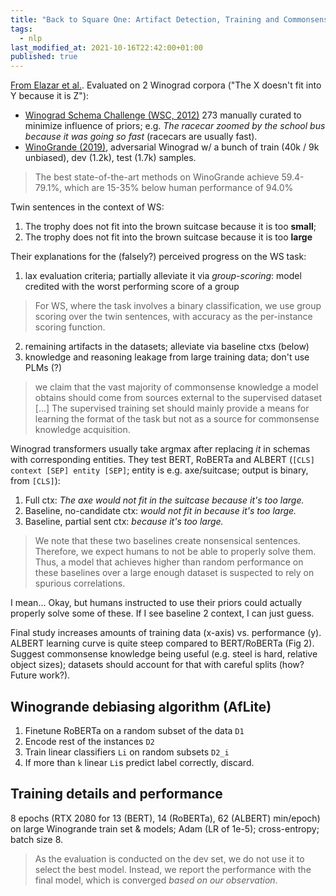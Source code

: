 ```yaml
---
title: "Back to Square One: Artifact Detection, Training and Commonsense Disentanglement in the Winograd Schema"
tags:
  - nlp
last_modified_at: 2021-10-16T22:42:00+01:00
published: true
---
```


[From Elazar et al.](https://arxiv.org/pdf/2104.08161.pdf).
Evaluated on 2 Winograd corpora ("The X doesn't fit into Y because it is Z"):
* [Winograd Schema Challenge (WSC, 2012)](https://www.aaai.org/ocs/index.php/KR/KR12/paper/viewPaper/4492)
  273 manually curated to minimize influence of priors; e.g. *The racecar zoomed
by the school bus because it was going so fast* (racecars are usually fast).
* [WinoGrande (2019)](https://arxiv.org/abs/1907.10641), adversarial Winograd
  w/ a bunch of train (40k / 9k unbiased), dev (1.2k), test (1.7k) samples.
> The best state-of-the-art methods on WinoGrande achieve 59.4-79.1%, which are
> 15-35% below human performance of 94.0%

Twin sentences in the context of WS:
1. The trophy does not fit into the brown suitcase because it is too **small**;
2. The trophy does not fit into the brown suitcase because it is too **large**

Their explanations for the (falsely?) perceived progress on the WS task:
1. lax evaluation criteria; partially alleviate it via *group-scoring*: model
   credited with the worst performing score of a group
> For WS, where the task involves a binary classification, we use group scoring
> over the twin sentences, with accuracy as the per-instance scoring function.
2. remaining artifacts in the datasets; alleviate via baseline ctxs (below)
3. knowledge and reasoning leakage from large training data; don't use PLMs (?)
> we claim that the vast majority of commonsense knowledge a model obtains
> should come from sources external to the supervised dataset [...] The
> supervised training set should mainly provide a means for learning the
> format of the task but not as a source for commonsense knowledge acquisition.

Winograd transformers usually take argmax after replacing *it* in schemas with
corresponding entities. They test BERT, RoBERTa and ALBERT (`[CLS] context [SEP]
entity [SEP]`; entity is e.g. axe/suitcase; output is binary, from `[CLS]`):
1. Full ctx: *The axe would not fit in the suitcase because it's too large.*
2. Baseline, no-candidate ctx: *would not fit in because it's too large.*
3. Baseline, partial sent ctx: *because it's too large.*

> We note that these two baselines create nonsensical sentences. Therefore, we
> expect humans to not be able to properly solve them. Thus, a model that
> achieves higher than random performance on these baselines over a large enough
> dataset is suspected to rely on spurious correlations.

I mean... Okay, but humans instructed to use their priors could actually
properly solve some of these. If I see baseline 2 context, I can just guess.

Final study increases amounts of training data (x-axis) vs. performance (y).
ALBERT learning curve is quite steep compared to BERT/RoBERTa (Fig 2). Suggest
commonsense knowledge being useful (e.g. steel is hard, relative object sizes);
datasets should account for that with careful splits (how? Future work?).


## Winogrande debiasing algorithm (AfLite)

1. Finetune RoBERTa on a random subset of the data `D1`
2. Encode rest of the instances `D2`
3. Train linear classifiers `Li` on random subsets `D2_i`
4. If more than `k` linear `Li`s predict label correctly, discard.


## Training details and performance

8 epochs (RTX 2080 for 13 (BERT), 14 (RoBERTa), 62 (ALBERT) min/epoch) on large
Winogrande train set & models; Adam (LR of 1e-5); cross-entropy; batch size 8.
> As the evaluation is conducted on the dev set, we do not use it to select the
> best model. Instead, we report the performance with the final model, which is
> converged *based on our observation*.

